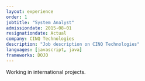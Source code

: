 ```yaml
---
layout: experience
order: 1
jobtitle: "System Analyst"
admissiondate: 2015-08-01
resignationdate: Actual
company: CINQ Technologies
description: "Job description on CINQ Technologies"
languages: [javascript, java]
frameworks: DOJO
---
```


Working in international projects.